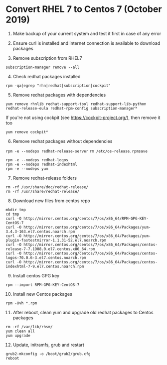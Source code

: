 # Convert RHEL 7 to Centos 7 (October 2019)

1. Make backup of your current system and test it first in case of any error

2. Ensure curl is installed and internet connection is available to download packages

3. Remove subscription from RHEL7
```
subscription-manager remove --all
```

4. Check redhat packages installed
```
rpm -qa|egrep "rhn|redhat|subscription|cockpit"
```

5. Remove redhat packages with dependencies
```
yum remove rhnlib redhat-support-tool redhat-support-lib-python redhat-release-eula redhat-rpm-config subscription-manager*
```
If you're not using cockpit (see https://cockpit-project.org/), then remove it too
```
yum remove cockpit*
```

6. Remove redhat packages without dependencies

`rpm -e --nodeps redhat-release-server`
`rm /etc/os-release.rpmsave`
```
rpm -e --nodeps redhat-logos
rpm -e --nodeps redhat-indexhtml
rpm -e --nodeps yum
```

7. Remove redhat-release folders

```
rm -rf /usr/share/doc/redhat-release/
rm -rf /usr/share/redhat-release/
```

8. Download new files from centos repo
```
mkdir tmp 
cd tmp
curl -O http://mirror.centos.org/centos/7/os/x86_64/RPM-GPG-KEY-CentOS-7
curl -O http://mirror.centos.org/centos/7/os/x86_64/Packages/yum-3.4.3-163.el7.centos.noarch.rpm
curl -O http://mirror.centos.org/centos/7/os/x86_64/Packages/yum-plugin-fastestmirror-1.1.31-52.el7.noarch.rpm
curl -O http://mirror.centos.org/centos/7/os/x86_64/Packages/centos-release-7-7.1908.0.el7.centos.x86_64.rpm
curl -O http://mirror.centos.org/centos/7/os/x86_64/Packages/centos-logos-70.0.6-3.el7.centos.noarch.rpm
curl -O http://mirror.centos.org/centos/7/os/x86_64/Packages/centos-indexhtml-7-9.el7.centos.noarch.rpm
```

9. Install centos GPG key
```
rpm --import RPM-GPG-KEY-CentOS-7
```

10. Install new Centos packages
```
rpm -Uvh *.rpm
```

11. After reboot, clean yum and upgrade old redhat packages to Centos packages
```
rm -rf /var/lib/rhsm/
yum clean all
yum upgrade
```

12. Update, initramfs, grub and restart
```
grub2-mkconfig -o /boot/grub2/grub.cfg
reboot
```
